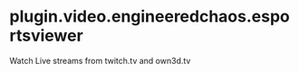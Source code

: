 plugin.video.engineeredchaos.esportsviewer
==========================================

Watch Live streams from twitch.tv and own3d.tv